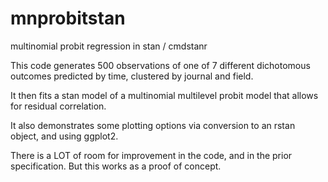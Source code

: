 # mnprobitstan
multinomial probit regression in stan / cmdstanr

This code generates 500 observations of one of 7 different dichotomous outcomes predicted by time, clustered by journal and field.

It then fits a stan model of a multinomial multilevel probit model that allows for residual correlation.

It also demonstrates some plotting options via conversion to an rstan object, and using ggplot2.

There is a LOT of room for improvement in the code, and in the prior specification. But this works as a proof of concept.
